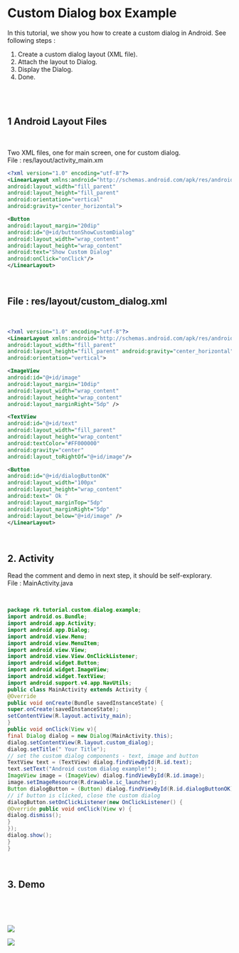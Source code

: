 **Custom Dialog box Example**
=============================

In this tutorial, we show you how to create a custom dialog in Android. See
following steps :  
1. Create a custom dialog layout (XML file).  
2. Attach the layout to Dialog.  
3. Display the Dialog.  
4. Done.

<br><br>**1 Android Layout Files**
----------------------------------

 

  
Two XML files, one for main screen, one for custom dialog.  
File : res/layout/activity_main.xm

```xml
<?xml version="1.0" encoding="utf-8"?>
<LinearLayout xmlns:android="http://schemas.android.com/apk/res/android"
android:layout_width="fill_parent"
android:layout_height="fill_parent"
android:orientation="vertical" 
android:gravity="center_horizontal">

<Button
android:layout_margin="20dip"
android:id="@+id/buttonShowCustomDialog"
android:layout_width="wrap_content"
android:layout_height="wrap_content"
android:text="Show Custom Dialog" 
android:onClick="onClick"/>
</LinearLayout>
```


 

File : res/layout/custom_dialog.xml
-----------------------------------

 


```xml
<?xml version="1.0" encoding="utf-8"?>
<LinearLayout xmlns:android="http://schemas.android.com/apk/res/android"
android:layout_width="fill_parent"
android:layout_height="fill_parent" android:gravity="center_horizontal"
android:orientation="vertical">

<ImageView
android:id="@+id/image"
android:layout_margin="10dip"
android:layout_width="wrap_content"
android:layout_height="wrap_content"
android:layout_marginRight="5dp" />

<TextView
android:id="@+id/text"
android:layout_width="fill_parent"
android:layout_height="wrap_content"
android:textColor="#FF000000"
android:gravity="center" 
android:layout_toRightOf="@+id/image"/>

<Button
android:id="@+id/dialogButtonOK"
android:layout_width="100px"
android:layout_height="wrap_content"
android:text=" Ok "
android:layout_marginTop="5dp"
android:layout_marginRight="5dp"
android:layout_below="@+id/image" />
</LinearLayout>
```


 

**2. Activity**
---------------

  
Read the comment and demo in next step, it should be self-explorary.  
File : MainActivity.java

 


```java
package rk.tutorial.custom.dialog.example;
import android.os.Bundle;
import android.app.Activity;
import android.app.Dialog;
import android.view.Menu;
import android.view.MenuItem;
import android.view.View;
import android.view.View.OnClickListener;
import android.widget.Button;
import android.widget.ImageView;
import android.widget.TextView;
import android.support.v4.app.NavUtils;
public class MainActivity extends Activity {
@Override
public void onCreate(Bundle savedInstanceState) {
super.onCreate(savedInstanceState);
setContentView(R.layout.activity_main);
}
public void onClick(View v){
final Dialog dialog = new Dialog(MainActivity.this);
dialog.setContentView(R.layout.custom_dialog);
dialog.setTitle(" Your Title");
// set the custom dialog components - text, image and button
TextView text = (TextView) dialog.findViewById(R.id.text);
text.setText("Android custom dialog example!");
ImageView image = (ImageView) dialog.findViewById(R.id.image);
image.setImageResource(R.drawable.ic_launcher);
Button dialogButton = (Button) dialog.findViewById(R.id.dialogButtonOK);
// if button is clicked, close the custom dialog
dialogButton.setOnClickListener(new OnClickListener() {
@Override public void onClick(View v) {
dialog.dismiss();
}
});
dialog.show();
} 
}
```


 

**3. Demo**
-----------

 

 

![](file:///D:/Mohsin/assets/assets/img/Custom.png)

![](file:///D:/Mohsin/assets/assets/img/Custom-dialog.png)

